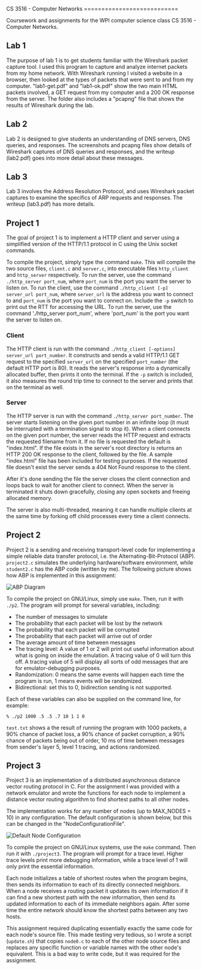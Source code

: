 CS 3516 - Computer Networks ===========================

Coursework and assignments for the WPI computer science class CS 3516 - Computer
Networks.

## Lab 1

The purpose of lab 1 is to get students familiar with the Wireshark packet
capture tool. I used this program to capture and analyze internet packets from
my home network. With Wireshark running I visited a website in a browser, then
looked at the types of packets that were sent to and from my computer.
"lab1-get.pdf" and "lab1-ok.pdf" show the two main HTML packets involved, a GET
request from my computer and a 200 OK response from the server. The folder also
includes a "pcapng" file that shows the results of Wireshark during the lab.

## Lab 2

Lab 2 is designed to give students an understanding of DNS servers, DNS queries,
and responses. The screenshots and pcapng files show details of Wireshark
captures of DNS queries and responses, and the writeup (lab2.pdf) goes into more
detail about these messages.

## Lab 3

Lab 3 involves the Address Resolution Protocol, and uses Wireshark packet
captures to examine the specifics of ARP requests and responses. The writeup
(lab3.pdf) has more details.

## Project 1

The goal of project 1 is to implement a HTTP client and server using a
simplified version of the HTTP/1.1 protocol in C using the Unix socket commands.

To compile the project, simply type the command `make`. This will compile the
two source files, `client.c` and `server.c`, into executable files `http_client`
and `http_server` respectively. To run the server, use the command
`./http_server port_num`, where `port_num` is the port you want the server to
listen on. To run the client, use the command `./http_client [-p] server_url
port_num`, where `server_url` is the address you want to connect to and
`port_num` is the port you want to connect on.  Include the `-p` switch to print
out the RTT for accessing the URL. To run the server, use the command
'./http_server port_num', where 'port_num' is the port you want the server to
listen on.

### Client

The HTTP client is run with the command `./http_client [-options] server_url
port_number`. It constructs and sends a valid HTTP/1.1 GET request to the
specified `server_url` on the specified `port_number` (the default HTTP port is
80). It reads the server's response into a dynamically allocated buffer, then
prints it onto the terminal. If the `-p` switch is included, it also measures
the round trip time to connect to the server and prints that on the terminal as
well.

### Server

The HTTP server is run with the command `./http_server port_number`. The server
starts listening on the given port number in an infinite loop (it must be
interrupted with a termination signal to stop it). When a client connects on the
given port number, the server reads the HTTP request and extracts the requested
filename from it. If no file is requested the default is "index.html".  If the
file exists in the server's root directory is returns an HTTP 200 OK response to
the client, followed by the file. A sample "index.html" file has been included
for testing purposes. If the requested file doesn't exist the server sends a 404
Not Found response to the client.

After it's done sending the file the server closes the client connection and
loops back to wait for another client to connect. When the server is terminated
it shuts down gracefully, closing any open sockets and freeing allocated memory.

The server is also multi-threaded, meaning it can handle multiple clients at the
same time by forking off child processes every time a client connects.

## Project 2

Project 2 is a sending and receiving transport-level code for implementing a
simple reliable data transfer protocol, i.e. the Alternating-Bit-Protocol (ABP).
`project2.c` simulates the underlying hardware/software environment, while
`student2.c` has the ABP code (written by me). The following picture shows how
ABP is implemented in this assignment:

![ABP
Diagram](https://raw.githubusercontent.com/jojonium/CS3516-Computer-Networks/master/Project_2_A18/ABP-diagram.png)

To compile the project on GNU/Linux, simply use `make`. Then, run it with
`./p2`. The program will prompt for several variables, including:

* The number of messages to simulate
* The probability that each packet will be lost by the network
* The probability that each packet will be corrupted
* The probability that each packet will arrive out of order
* The average amount of time between messages
* The tracing level: A value of 1 or 2 will print out useful information about
  what is going on inside the emulation. A tracing value of 0 will turn this
off. A tracing value of 5 will display all sorts of odd messages that are for
emulator-debugging purposes.
* Randomization: 0 means the same events will happen each time the program is
  run, 1 means events will be randomized.
* Bidirectional: set this to 0, bidirection sending is not supported.

Each of these variables can also be supplied on the command line, for example:

`% ./p2 1000 .5 .5 .7 10 1 1 0`

`test.txt` shows a the result of running the program with 1000 packets, a 90%
chance of packet loss, a 90% chance of packet corruption, a 90% chance of
packets being out of order, 10 ms of time between messages from sender's layer
5, level 1 tracing, and actions randomized.

## Project 3

Project 3 is an implementation of a distributed asynchronous distance vector
routing protocol in C. For the assignment I was provided with a network emulator
and wrote the functions for each node to implement a distance vector routing
algorithm to find shortest paths to all other nodes.

The implementation works for any number of nodes (up to MAX_NODES = 10) in any
configuration. The default configuration is shown below, but this can be changed
in the "NodeConfigurationFile".

![Default Node
Configuration](https://raw.githubusercontent.com/jojonium/CS3516-Computer-Networks/master/Project_3_A18/default_node_configuration.png)

To compile the project on GNU/Linux systems, use the `make` command. Then run it
with `./project3`. The program will prompt for a trace level. Higher trace
levels print more debugging information, while a trace level of 1 will only
print the essential information.

Each node initializes a table of shortest routes when the program begins, then
sends its information to each of its directly connected neighbors. When a node
receives a routing packet it updates its own information if it can find a new
shortest path with the new information, then send its updated information to
each of its immediate neighbors again. After some time the entire network should
know the shortest paths between any two hosts.

This assignment required duplicating essentially exactly the same code for each
node's source file. This made testing very tedious, so I wrote a script
(`update.sh`) that copies `node0.c` to each of the other node source files and
replaces any specific function or variable names with the other node's
equivalent. This is a bad way to write code, but it was required for the
assignment.
